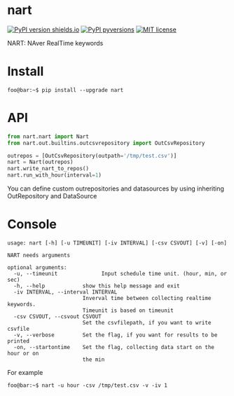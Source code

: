 # nart
[![PyPI version shields.io](https://img.shields.io/pypi/v/ansicolortags.svg)](https://pypi.org/project/nart/)
[![PyPI pyversions](https://img.shields.io/pypi/pyversions/ansicolortags.svg)](https://pypi.org/project/nart/)
[![MIT license](https://img.shields.io/badge/License-MIT-blue.svg)](https://lbesson.mit-license.org/)

NART: NAver RealTime keywords

# Install
```console
foo@bar:~$ pip install --upgrade nart
```

# API
```python
from nart.nart import Nart
from nart.out.builtins.outcsvrepository import OutCsvRepository

outrepos = [OutCsvRepository(outpath='/tmp/test.csv')]
nart = Nart(outrepos)
nart.write_nart_to_repos()
nart.run_with_hour(interval=1)

```

You can define custom outrepositories and datasources by using inheriting OutRepository and DataSource

# Console
```console
usage: nart [-h] [-u TIMEUNIT] [-iv INTERVAL] [-csv CSVOUT] [-v] [-on]

NART needs arguments

optional arguments:
  -u, --timeunit              Input schedule time unit. (hour, min, or sec)
  -h, --help            show this help message and exit
  -iv INTERVAL, --interval INTERVAL
                        Inverval time between collecting realtime keywords.
                        Timeunit is based on timeunit
  -csv CSVOUT, --csvout CSVOUT
                        Set the csvfilepath, if you want to write csvfile
  -v, --verbose         Set the flag, if you want for results to be printed
  -on, --startontime    Set the flag, collecting data start on the hour or on
                        the min
```

For example
```console
foo@bar:~$ nart -u hour -csv /tmp/test.csv -v -iv 1
```
